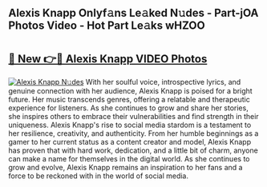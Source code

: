## Alexis Knapp Onlyf𝚊ns Le𝚊ked N𝚞des - Part-jOA Photos Video - Hot Part Le𝚊ks wHZOO

# <h2><a href="http://ab48576.deff.icu/?id=Alexis+Knapp">🔗 New 👉🔴 Alexis Knapp VIDEO Photos</a></h2>

[![Alexis Knapp N𝚞des](https://i.imgur.com/rIISA9y.gif)](http://ab48576.deff.icu/?id=Alexis+Knapp)
With her soulful voice, introspective lyrics, and genuine connection with her audience, Alexis Knapp is poised for a bright future. Her music transcends genres, offering a relatable and therapeutic experience for listeners. As she continues to grow and share her stories, she inspires others to embrace their vulnerabilities and find strength in their uniqueness. Alexis Knapp's rise to social media stardom is a testament to her resilience, creativity, and authenticity. From her humble beginnings as a gamer to her current status as a content creator and model, Alexis Knapp has proven that with hard work, dedication, and a little bit of charm, anyone can make a name for themselves in the digital world. As she continues to grow and evolve, Alexis Knapp remains an inspiration to her fans and a force to be reckoned with in the world of social media.
